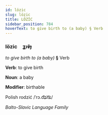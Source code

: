 ```yaml
---
id: lözic
slug: lözic
title: LÖZİC
sidebar_position: 784
hoverText: to give birth to (a baby) § Verb
---
```


### lözic&emsp;<span kind="abugida">ʓıⱴ̄ɟ</span>

*to give birth to (a baby)* **§** Verb

**Verb**: to give birth

**Noun**: a baby

**Modifier**: birthable

Polish rodzić /ˈrɔ.d͡ʑit͡ɕ/

*Balto-Slavic Language Family*